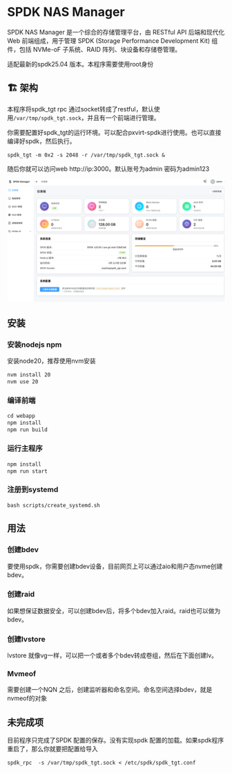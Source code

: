# SPDK NAS Manager

SPDK NAS Manager 是一个综合的存储管理平台，由 RESTful API 后端和现代化 Web 前端组成，用于管理 SPDK (Storage Performance Development Kit) 组件，包括 NVMe-oF 子系统、RAID 阵列、块设备和存储卷管理。

适配最新的spdk25.04 版本。本程序需要使用root身份

## 🏗️ 架构

本程序将spdk_tgt rpc 通过socket转成了restful，默认使用`/var/tmp/spdk_tgt.sock`，并且有一个前端进行管理。

你需要配置好spdk_tgt的运行环境。可以配合pxvirt-spdk进行使用。也可以直接编译好spdk，然后执行。

```
spdk_tgt -m 0x2 -s 2048 -r /var/tmp/spdk_tgt.sock &
```

随后你就可以访问web http://ip:3000。默认账号为admin 密码为admin123

![](/img/index.png)


## 安装

### 安装nodejs npm
安装node20，推荐使用nvm安装
```
nvm install 20
nvm use 20
```

### 编译前端

```
cd webapp
npm install
npm run build
```

### 运行主程序
```
npm install 
npm run start
```

### 注册到systemd

```
bash scripts/create_systemd.sh
```

## 用法

### 创建bdev

要使用spdk，你需要创建bdev设备，目前网页上可以通过aio和用户态nvme创建bdev。

### 创建raid

如果想保证数据安全，可以创建bdev后，将多个bdev加入raid。raid也可以做为bdev。

### 创建lvstore

lvstore 就像vg一样，可以把一个或者多个bdev转成卷组，然后在下面创建lv。

### Mvmeof

需要创建一个NQN 之后，创建监听器和命名空间。命名空间选择bdev，就是nvmeof的对象

## 未完成项

目前程序只完成了SPDK 配置的保存。没有实现spdk 配置的加载。如果spdk程序重启了，那么你就要把配置给导入

```
spdk_rpc  -s /var/tmp/spdk_tgt.sock < /etc/spdk/spdk_tgt.conf
```

